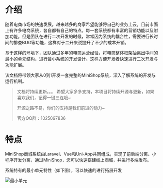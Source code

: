 # 介绍
随着电商市场的快速发展，越来越多的商家希望能够将自己的业务上云。目前市面上有许多电商系统，各自都有自己的特点。每一套系统都有丰富的营销功能以及附加功能。但是团队在进行二次开发的时候，常常因为系统的耦合性，需要进行长时间的排查BUG等功能，这样对于二开来说提升了不少的成本开销。

基于这样的环境下，团队通过多年的电商运营经验，将电商整体框架抽离出中间的最小的单元结构，进行最小系统的开发设计。这样方便开发者快速进行二次开发与功能扩展。

该文档将带领大家从0到1开发一套完整的MiniShop系统，深入了解系统的开发与运行机制。

> 文档将持续更新。。。 希望大家多多支持，本项目将持续开源与更新，如果喜欢我们，记得一键三连哦~
>
>开源之路不易，你们的支持是我们前进的动力~
>
>官方QQ群：1025097836

# 特点
MiniShop商城系统由Laravel、Vue和Uni-App共同组成，实现了前后端分离、小程序开发分离，通过MiniShop，您可以快速搭建线上商城，并进行多端发布。

系统特有的最小单元特性（如下图），可以快速的进行拓展开发

![最小单元](https://min-eshop-1252010483.cos.ap-beijing.myqcloud.com/%E6%9C%80%E5%B0%8F%E5%8D%95%E5%85%83.png)